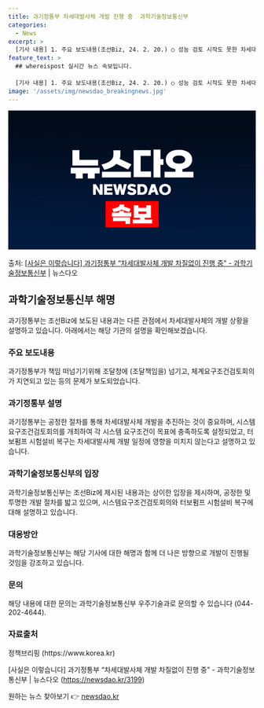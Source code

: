 ```yaml
---
title: 과기정통부 차세대발사체 개발 진행 중  과학기술정보통신부
categories:
  - News
excerpt: >
  [기사 내용] 1. 주요 보도내용(조선Biz, 24. 2. 20.) ○ 성능 검토 시작도 못한 차세대발사체.…
feature_text: >
  ## whereispost 실시간 뉴스 속보입니다.

  [기사 내용] 1. 주요 보도내용(조선Biz, 24. 2. 20.) ○ 성능 검토 시작도 못한 차세대발사체.…
image: '/assets/img/newsdao_breakingnews.jpg'
---
```


![뉴스다오 속보](/assets/img/newsdao_breakingnews.jpg)

<p>출처: <a href="https://newsdao.kr/3199" rel="dofollow">[사실은 이렇습니다] 과기정통부 “차세대발사체 개발 차질없이 진행 중” - 과학기술정보통신부</a> | 뉴스다오</p>

<h2 data-ke-size="size26">과학기술정보통신부 해명</h2>
<p data-ke-size="size16">과기정통부는 조선Biz에 보도된 내용과는 다른 관점에서 차세대발사체의 개발 상황을 설명하고 있습니다. 아래에서는 해당 기관의 설명을 확인해보겠습니다.</p>

<h3>주요 보도내용</h3>
<p data-ke-size="size16">과기정통부가 책임 떠넘기기위해 조달청에 (조달책임을) 넘기고, 체계요구조건검토회의가 지연되고 있는 등의 문제가 보도되었습니다.</p>

<h3>과기정통부 설명</h3>
<p data-ke-size="size16">과기정통부는 공정한 절차를 통해 차세대발사체 개발을 추진하는 것이 중요하며, 시스템요구조건검토회의를 개최하여 각 시스템 요구조건이 목표에 충족하도록 설정되었고, 터보펌프 시험설비 복구는 차세대발사체 개발 일정에 영향을 미치지 않는다고 설명하고 있습니다.</p>

<h3>과학기술정보통신부의 입장</h3>
<p data-ke-size="size16">과학기술정보통신부는 조선Biz에 제시된 내용과는 상이한 입장을 제시하며, 공정한 및 투명한 개발 절차를 밟고 있으며, 시스템요구조건검토회의와 터보펌프 시험설비 복구에 대해 설명하고 있습니다.</p>

<h3>대응방안</h3>
<p data-ke-size="size16">과학기술정보통신부는 해당 기사에 대한 해명과 함께 더 나은 방향으로 개발이 진행될 것임을 강조하고 있습니다.</p>

<h3>문의</h3>
<p data-ke-size="size16">해당 내용에 대한 문의는 과학기술정보통신부 우주기술과로 문의할 수 있습니다 (044-202-4644).</p>

<h3>자료출처</h3>
<p data-ke-size="size16">정책브리핑 (https://www.korea.kr)</p>

[사실은 이렇습니다] 과기정통부 “차세대발사체 개발 차질없이 진행 중” - 과학기술정보통신부 | 뉴스다오 (https://newsdao.kr/3199) 

원하는 뉴스 찾아보기 👉 <a href="https://newsdao.kr" rel="dofollow">newsdao.kr</a>


